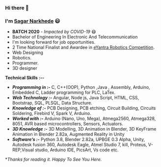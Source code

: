 ### Hi there 👋

### I'm [Sagar Narkhede](https://www.linkedin.com/in/sagar-narkhede-5bb944195/) :smiley:

- **BATCH 2020** - *Impacted by COVID-19* :mask:
- Bachelor of Engineering In Electronic And Telecommunication 
- I'm looking forward for job opportunities.
- 2 Time National Finalist and Awardee in [eYantra Robotics Competition](https://e-yantra.org/eyrc).
- Web Designing
- Robotics.
- Programmer.
- 3D designer

<!--- I'm currently learning and working on **Computer Vision** :eyes:
- I'm looking forward for job opportunities.
- Author of 3 International Research Paper -  **Publisher** - *IEEE and Springer*
- 5 :star: and Gold :1st_place_medal: Badge in **Problem Solving** [HackerRank](https://www.hackerrank.com/hemantghuge0050?hr_r=1)
- 5 :star: and Gold :1st_place_medal: Badge in **Python** [HackerRank](https://www.hackerrank.com/hemantghuge0050?hr_r=1)
- [Machine Learning Models](https://github.com/HemantGorakshGhuge/Machine_Learning_Elective_III)
- -->

**Technical Skills :--**
- ***Programming in :-*** C, C++(OOP), Python ,Java , Assembly, Arduino, Embedded C, Ladder programming for PLC, LaTex.
- ***Web Technology :-***  Angular, Node js, Java Script, HTML, CSS, Bootstrap, SQL, PLSQL, Data Structure.
- ***Knowledge of :-*** PCB Designing, PCB etching, Circuit Building, Circuits Soldering, Firebird V, Spark V, Arduino.
- ***Worked with :-*** Arduino (Nano, Uno, Mega), Atmega2560, Atmega328, 8051, AVR based microcontrollers, Sensors, Actuators.
- ***3D Knowledge :-*** 3D Modelling, 3D Animation in Blender, 3D KeyFrame Animation in Blender 2.82a, Augmented Reality in Unity
- ***Software’s :-*** Python 3.8, Blender 2.82a, UPBGE 0.3 Alpha, Unity, Autodesk fusion 360, Autodesk Eagle, Atmel Studio 7, kill, Proteus, V-REP,Visual studio, Arduino IDE, PicsArt, Vs code etc.


**Thanks for reading it. Happy To See You Here.*
<!--
**Tools**
- TensorFlow
- Keras
- Anaconda
- OpenCV
<!--
**Brain**
- GTX 1050 Ti
- Jetson Nano
- Raspberry Pi
- Arduino



<!--
**HemantGorakshGhuge/HemantGorakshGhuge** is a ✨ _special_ ✨ repository because its `README.md` (this file) appears on your GitHub profile.

Here are some ideas to get you started:

- 🔭 I’m currently working on ...
- 🌱 I’m currently learning ...
- 👯 I’m looking to collaborate on ...
- 🤔 I’m looking for help with ...
- 💬 Ask me about ...
- 📫 How to reach me: ...
- 😄 Pronouns: ...
- ⚡ Fun fact: ...
-->
